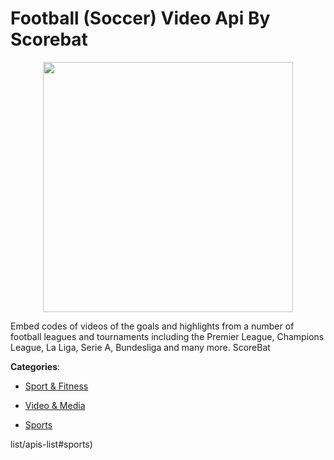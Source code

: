 # Football (Soccer) Video Api By Scorebat
<p align="center">
    <img width="400" src="https://raw.githubusercontent.com/apis-list/apis-list/apis/football-soccer-video-api-by-scorebat/logo_256x256.png" />
</p>

Embed codes of videos of the goals and highlights from a number of football leagues and tournaments including the Premier League, Champions League, La Liga, Serie A, Bundesliga and many more.  ScoreBat



**Categories**:

- [Sport & Fitness](https://github.com/apis-list/apis-list#sport-and-fitness)

- [Video & Media](https://github.com/apis-list/apis-list#video-and-media)

- [Sports](https://github.com/apis-list/apis-list#sports)



list/apis-list#sports)



